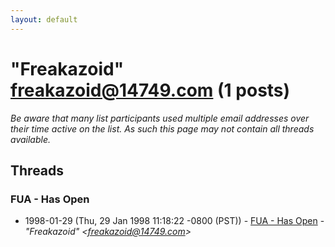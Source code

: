 ```yaml
---
layout: default
---
```


# "Freakazoid" <freakazoid@14749.com> (1 posts)

_Be aware that many list participants used multiple email addresses over their time active on the list. As such this page may not contain all threads available._

## Threads

### FUA - Has Open
+ 1998-01-29 (Thu, 29 Jan 1998 11:18:22 -0800 (PST)) - [FUA - Has Open](/archive/1998/01/2e1129127e1a9e738e3554101f85ba8c4657b4a42d4b06641a60a2ff77f36bf6) - _"Freakazoid" \<freakazoid@14749.com\>_


